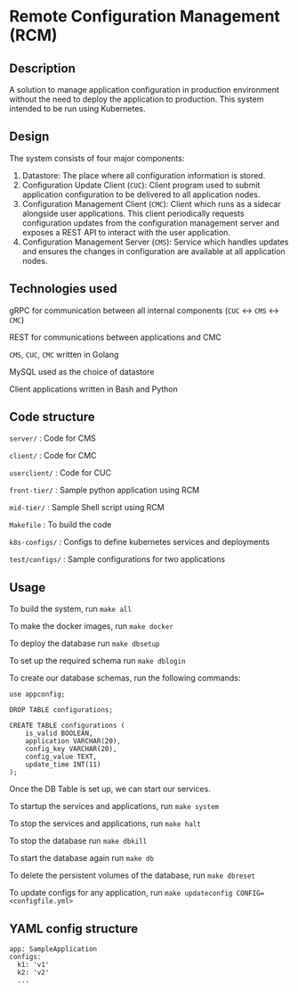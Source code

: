 # Remote Configuration Management (RCM)
## Description
A solution to manage application configuration in production environment without the need to deploy the application to production. This system intended to be run using Kubernetes.

## Design
The system consists of four major components:
1. Datastore: The place where all configuration information is stored.
2. Configuration Update Client (`CUC`): Client program used to submit application configuration to be delivered to all application nodes.
3. Configuration Management Client (`CMC`): Client which runs as a sidecar alongside user applications. This client periodically requests configuration updates from the configuration management server and exposes a REST API to interact with the user application.
4. Configuration Management Server (`CMS`): Service which handles updates and ensures the changes in configuration are available at all application nodes. 

## Technologies used
gRPC for communication between all internal components (`CUC` <-> `CMS` <-> `CMC`)

REST for communications between applications and CMC

`CMS`, `CUC`, `CMC` written in Golang

MySQL used as the choice of datastore

Client applications written in Bash and Python

## Code structure
`server/` : Code for CMS

`client/` : Code for CMC

`userclient/` : Code for CUC

`front-tier/` : Sample python application using RCM

`mid-tier/` : Sample Shell script using RCM

`Makefile` : To build the code

`k8s-configs/` : Configs to define kubernetes services and deployments

`test/configs/` : Sample configurations for two applications

## Usage
To build the system, run `make all`

To make the docker images, run `make docker`

To deploy the database run `make dbsetup`

To set up the required schema run `make dblogin`

To create our database schemas, run the following commands:
```
use appconfig;

DROP TABLE configurations;

CREATE TABLE configurations (
	is_valid BOOLEAN,
	application VARCHAR(20),
	config_key VARCHAR(20),
	config_value TEXT,
	update_time INT(11)
);
```

Once the DB Table is set up, we can start our services.

To startup the services and applications, run `make system`

To stop the services and applications, run `make halt`

To stop the database run `make dbkill`

To start the database again run `make db`

To delete the persistent volumes of the database, run `make dbreset`

To update configs for any application, run `make updateconfig CONFIG=<configfile.yml>`


## YAML config structure
```
app: SampleApplication
configs:
  k1: 'v1'
  k2: 'v2'
  ...
 ```
